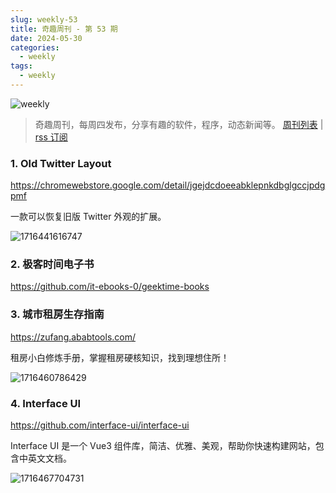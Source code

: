 ```yaml
---
slug: weekly-53
title: 奇趣周刊 - 第 53 期
date: 2024-05-30
categories:
  - weekly
tags:
  - weekly
---
```


![weekly](https://imgurl.zishu.me/weekly.webp)

> 奇趣周刊，每周四发布，分享有趣的软件，程序，动态新闻等。 [周刊列表](/categories/weekly/) | [rss 订阅](/categories/weekly/index.xml)

### 1. Old Twitter Layout

https://chromewebstore.google.com/detail/jgejdcdoeeabklepnkdbglgccjpdgpmf

一款可以恢复旧版 Twitter 外观的扩展。

![1716441616747](https://imgurl.zishu.me/2024/05/1716441616747.webp)

### 2. 极客时间电子书

https://github.com/it-ebooks-0/geektime-books

### 3. 城市租房生存指南

https://zufang.ababtools.com/

租房小白修炼手册，掌握租房硬核知识，找到理想住所！

![1716460786429](https://imgurl.zishu.me/2024/05/1716460786429.webp)

### 4. Interface UI

https://github.com/interface-ui/interface-ui

Interface UI 是一个 Vue3 组件库，简洁、优雅、美观，帮助你快速构建网站，包含中英文文档。

![1716467704731](https://imgurl.zishu.me/2024/05/1716467704731.webp)
